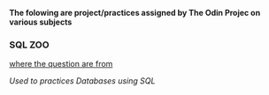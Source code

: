 **The folowing are project/practices assigned by The Odin Projec on various subjects**

### SQL ZOO
[where the question are from](https://sqlzoo.net/wiki/SQL_Tutorial)

*Used to practices Databases using SQL*